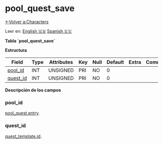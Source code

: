 ﻿# pool\_quest\_save

[<-Volver a:Characters](database-characters)

Leer en: [English :gb:](../pool_quest_save) [Spanish :es:](pool_quest_save)

**Tabla \`pool\_quest\_save\`**

**Estructura**

| Field         | Type | Attributes | Key | Null | Default | Extra | Comment |
| ------------- | ---- | ---------- | --- | ---- | ------- | ----- | ------- |
| [pool_id][1]  | INT  | UNSIGNED   | PRI | NO   | 0       |       |         |
| [quest_id][2] | INT  | UNSIGNED   | PRI | NO   | 0       |       |         |

[1]: #poolid
[2]: #questid

**Descripción de los campos**

### pool\_id

[pool\_quest.entry](pool_quest#entry).

### quest\_id

[quest\_template.id](quest_template#id).

